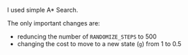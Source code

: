 I used simple A* Search.

The only important changes are:
- reduncing the number of `RANDOMIZE_STEPS` to 500  
- changing the cost to move to a new state (`g`) from 1 to 0.5

